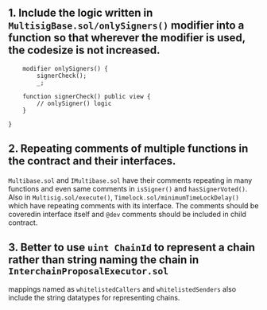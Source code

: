## 1. Include the logic written in `MultisigBase.sol/onlySigners()` modifier into a function so that wherever the modifier is used, the codesize is not increased.

```Solidity
    modifier onlySigners() {
        signerCheck();
        _;

    function signerCheck() public view {
        // onlySigner() logic
    }

}
```


## 2. Repeating comments of multiple functions in the contract and their interfaces.
`Multibase.sol` and `IMultibase.sol` have their comments repeating in many functions and even same comments in `isSigner()` and `hasSignerVoted()`.
Also in `Multisig.sol/execute()`, `Timelock.sol/minimumTimeLockDelay()` which have repeating comments with its interface.
The comments should be coveredin interface itself and `@dev` comments should be included in child contract.


## 3. Better to use `uint ChainId` to represent a chain rather than string naming the chain in `InterchainProposalExecutor.sol`
mappings named as `whitelistedCallers` and `whitelistedSenders` also include the string datatypes for representing chains.